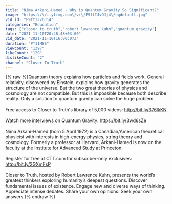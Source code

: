 ```yaml
---
title: "Nima Arkani-Hamed - Why is Quantum Gravity So Significant?"
image: "https:\/\/i.ytimg.com\/vi\/F9ftIJvOJj4\/hqdefault.jpg"
vid_id: "F9ftIJvOJj4"
categories: "Education"
tags: ["closer to truth","robert lawrence kuhn","quantum gravity"]
date: "2021-11-10T20:48:48+03:00"
vid_date: "2021-11-10T16:00:07Z"
duration: "PT11M8S"
viewcount: "1397"
likeCount: "129"
dislikeCount: "2"
channel: "Closer To Truth"
---
```

{% raw %}Quantum theory explains how particles and fields work. General relativity, discovered by Einstein, explains how gravity generates the structure of the universe. But the two great theories of physics and cosmology are not compatible. But this is impossible because both describe reality. Only a solution to quantum gravity can solve the huge problem.<br /> <br />Free access to Closer to Truth's library of 5,000 videos: <a rel="nofollow" target="blank" href="http://bit.ly/376lkKN">http://bit.ly/376lkKN</a><br /> <br />Watch more interviews on Quantum Gravity: <a rel="nofollow" target="blank" href="https://bit.ly/3wd6sZe">https://bit.ly/3wd6sZe</a><br /> <br />Nima Arkani-Hamed (born 5 April 1972) is a Canadian/American theoretical physicist with interests in high-energy physics, string theory and cosmology. Formerly a professor at Harvard, Arkani-Hamed is now on the faculty at the Institute for Advanced Study at Princeton.<br /> <br />Register for free at CTT.com for subscriber-only exclusives: <a rel="nofollow" target="blank" href="http://bit.ly/2GXmFsP">http://bit.ly/2GXmFsP</a><br /> <br />Closer to Truth, hosted by Robert Lawrence Kuhn, presents the world’s greatest thinkers exploring humanity’s deepest questions. Discover fundamental issues of existence. Engage new and diverse ways of thinking. Appreciate intense debates. Share your own opinions. Seek your own answers.{% endraw %}
